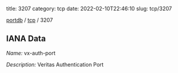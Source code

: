 title: 3207
category: tcp
date: 2022-02-10T22:46:10
slug: tcp/3207

[portdb](/) / [tcp](/category/tcp.html) / 3207


## IANA Data

_Name:_ vx-auth-port

_Description:_ Veritas Authentication Port

